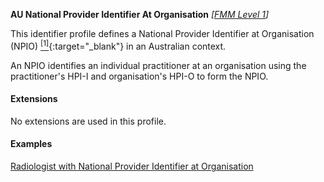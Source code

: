 **AU National Provider Identifier At Organisation** *[[FMM Level 1](guidance.html)]*

This identifier profile defines a National Provider Identifier at Organisation (NPIO) [<sup>[1]</sup>](http://hl7.org.au/id/npio/index.html){:target="_blank"} in an Australian context.

An NPIO identifies an individual practitioner at an organisation using the practitioner's HPI-I and organisation's HPI-O to form the NPIO.


#### Extensions

No extensions are used in this profile.


#### Examples

[Radiologist with National Provider Identifier at Organisation](PractitionerRole-example1.html)